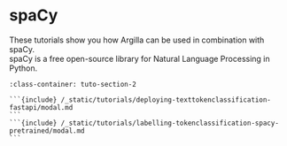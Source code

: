 #  spaCy

These tutorials show you how Argilla can be used in combination with spaCy. \
spaCy is a free open-source library for Natural Language Processing in Python.

````{grid} 1 1 2 2
:class-container: tuto-section-2

```{include} /_static/tutorials/deploying-texttokenclassification-fastapi/modal.md
```
```{include} /_static/tutorials/labelling-tokenclassification-spacy-pretrained/modal.md
```
````
